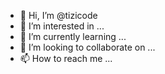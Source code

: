 - 👋 Hi, I’m @tizicode
- 👀 I’m interested in ...
- 🌱 I’m currently learning ...
- 💞️ I’m looking to collaborate on ...
- 📫 How to reach me ...

<!---
tizicode/tizicode is a ✨ special ✨ repository because its `README.md` (this file) appears on your GitHub profile.
You can click the Preview link to take a look at your changes.
--->
